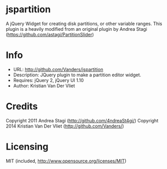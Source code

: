 jspartition
===========

A jQuery Widget for creating disk partitions, or other variable ranges. This plugin is a heavily modified from an original plugin by Andrea Stagi (https://github.com/astagi/PartitionSlider)

# Info

- URL: http://github.com/Vanders/jspartition
- Description: JQuery plugin to make a partition editor widget.
- Requires: jQuery 2, jQuery UI 1.10
- Author: Kristian Van Der Vliet

# Credits

Copyright 2011 Andrea Stagi (http://github.com/4ndreaSt4gi/)
Copyright 2014 Kristian Van Der Vliet (http://github.com/Vanders/)

# Licensing

MIT (included, http://www.opensource.org/licenses/MIT)
